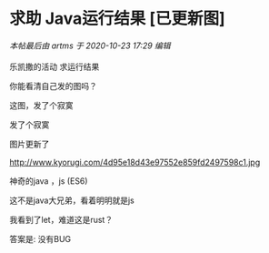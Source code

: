 # 求助 Java运行结果 [已更新图]


<i class="pstatus"> 本帖最后由 artms 于 2020-10-23 17:29 编辑 </i><br />
<br />
乐凯撒的活动 求运行结果<img id="aimg_X48Nh" onclick="zoom(this, this.src, 0, 0, 0)" class="zoom" src="http://www.kyorugi.com/4d95e18d43e97552e859fd2497598c1.jpg" onmouseover="img_onmouseoverfunc(this)" onload="thumbImg(this)" border="0" alt="" />

你能看清自己发的图吗？

这图，发了个寂寞<img src="static/image/smiley/default/lol.gif" smilieid="12" border="0" alt="" />

发了个寂寞

图片更新了

<a href="http://www.kyorugi.com/4d95e18d43e97552e859fd2497598c1.jpg" target="_blank">http://www.kyorugi.com/4d95e18d43e97552e859fd2497598c1.jpg</a>

神奇的java ，js (ES6)

这不是java大兄弟，看着明明就是js

我看到了let，难道这是rust？

答案是: 没有BUG
